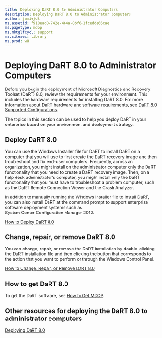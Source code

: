 ```yaml
---
title: Deploying DaRT 8.0 to Administrator Computers
description: Deploying DaRT 8.0 to Administrator Computers
author: jamiejdt
ms.assetid: f918ead8-742e-464a-8bf6-1fcedde66cae
ms.pagetype: mdop
ms.mktglfcycl: support
ms.sitesec: library
ms.prod: w8
---
```



# Deploying DaRT 8.0 to Administrator Computers


Before you begin the deployment of Microsoft Diagnostics and Recovery Toolset (DaRT) 8.0, review the requirements for your environment. This includes the hardware requirements for installing DaRT 8.0. For more information about DaRT hardware and software requirements, see [DaRT 8.0 Supported Configurations](dart-80-supported-configurations-dart-8.md).

The topics in this section can be used to help you deploy DaRT in your enterprise based on your environment and deployment strategy.

## Deploy DaRT 8.0


You can use the Windows Installer file for DaRT to install DaRT on a computer that you will use to first create the DaRT recovery image and then troubleshoot and fix end-user computers. Frequently, across an organization, you might install on the administrator computer only the DaRT functionality that you need to create a DaRT recovery image. Then, on a help desk administrator’s computer, you might install only the DaRT functionality that you must have to troubleshoot a problem computer, such as the DaRT Remote Connection Viewer and the Crash Analyzer.

In addition to manually running the Windows Installer file to install DaRT, you can also install DaRT at the command prompt to support enterprise software deployment systems such as System Center Configuration Manager 2012.

[How to Deploy DaRT 8.0](how-to-deploy-dart-80-dart-8.md)

## Change, repair, or remove DaRT 8.0


You can change, repair, or remove the DaRT installation by double-clicking the DaRT installation file and then clicking the button that corresponds to the action that you want to perform or through the Windows Control Panel.

[How to Change, Repair, or Remove DaRT 8.0](how-to-change-repair-or-remove-dart-80-dart-8.md)

## How to get DaRT 8.0


To get the DaRT software, see [How to Get MDOP](http://go.microsoft.com/fwlink/?LinkId=322049).

## Other resources for deploying the DaRT 8.0 to administrator computers


[Deploying DaRT 8.0](deploying-dart-80-dart-8.md)

 

 





